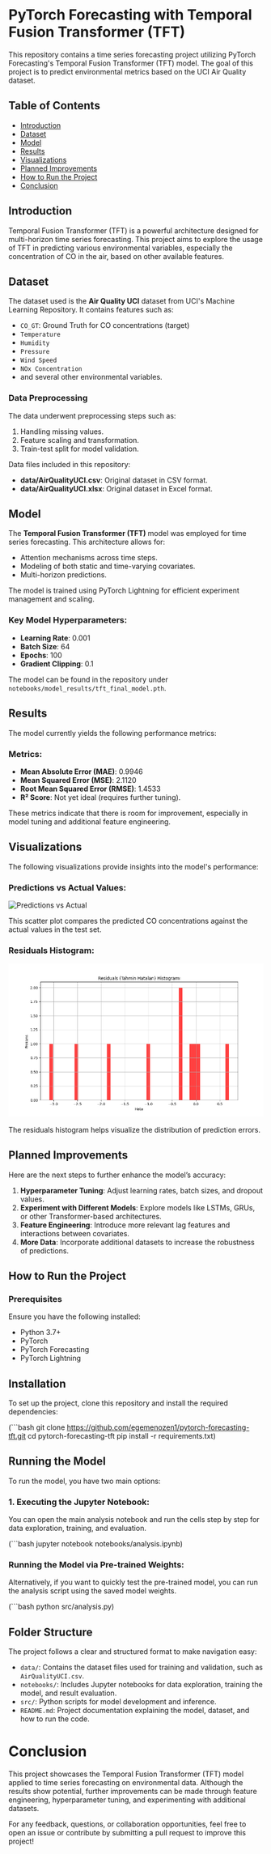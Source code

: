 # PyTorch Forecasting with Temporal Fusion Transformer (TFT)

This repository contains a time series forecasting project utilizing PyTorch Forecasting's Temporal Fusion Transformer (TFT) model. The goal of this project is to predict environmental metrics based on the UCI Air Quality dataset.

## Table of Contents
- [Introduction](#introduction)
- [Dataset](#dataset)
- [Model](#model)
- [Results](#results)
- [Visualizations](#visualizations)
- [Planned Improvements](#planned-improvements)
- [How to Run the Project](#how-to-run-the-project)
- [Conclusion](#conclusion)

## Introduction
Temporal Fusion Transformer (TFT) is a powerful architecture designed for multi-horizon time series forecasting. This project aims to explore the usage of TFT in predicting various environmental variables, especially the concentration of CO in the air, based on other available features.

## Dataset
The dataset used is the **Air Quality UCI** dataset from UCI's Machine Learning Repository. It contains features such as:
- `CO_GT`: Ground Truth for CO concentrations (target)
- `Temperature`
- `Humidity`
- `Pressure`
- `Wind Speed`
- `NOx Concentration`
- and several other environmental variables.

### Data Preprocessing
The data underwent preprocessing steps such as:
1. Handling missing values.
2. Feature scaling and transformation.
3. Train-test split for model validation.

Data files included in this repository:
- **data/AirQualityUCI.csv**: Original dataset in CSV format.
- **data/AirQualityUCI.xlsx**: Original dataset in Excel format.

## Model
The **Temporal Fusion Transformer (TFT)** model was employed for time series forecasting. This architecture allows for:
- Attention mechanisms across time steps.
- Modeling of both static and time-varying covariates.
- Multi-horizon predictions.

The model is trained using PyTorch Lightning for efficient experiment management and scaling.

### Key Model Hyperparameters:
- **Learning Rate**: 0.001
- **Batch Size**: 64
- **Epochs**: 100
- **Gradient Clipping**: 0.1

The model can be found in the repository under `notebooks/model_results/tft_final_model.pth`.

## Results
The model currently yields the following performance metrics:

### Metrics:
- **Mean Absolute Error (MAE)**: 0.9946
- **Mean Squared Error (MSE)**: 2.1120
- **Root Mean Squared Error (RMSE)**: 1.4533
- **R² Score**: Not yet ideal (requires further tuning).

These metrics indicate that there is room for improvement, especially in model tuning and additional feature engineering.

## Visualizations
The following visualizations provide insights into the model's performance:

### Predictions vs Actual Values:
![Predictions vs Actual](notebooks/model_results/scatter_predictions_vs_actual.png)

This scatter plot compares the predicted CO concentrations against the actual values in the test set.

### Residuals Histogram:
![Residuals Histogram](notebooks/model_results/residuals_histogram.png)

The residuals histogram helps visualize the distribution of prediction errors.

## Planned Improvements
Here are the next steps to further enhance the model’s accuracy:
1. **Hyperparameter Tuning**: Adjust learning rates, batch sizes, and dropout values.
2. **Experiment with Different Models**: Explore models like LSTMs, GRUs, or other Transformer-based architectures.
3. **Feature Engineering**: Introduce more relevant lag features and interactions between covariates.
4. **More Data**: Incorporate additional datasets to increase the robustness of predictions.

## How to Run the Project

### Prerequisites
Ensure you have the following installed:
- Python 3.7+
- PyTorch
- PyTorch Forecasting
- PyTorch Lightning

## Installation

To set up the project, clone this repository and install the required dependencies:

(```bash
git clone https://github.com/egemenozen1/pytorch-forecasting-tft.git
cd pytorch-forecasting-tft
pip install -r requirements.txt)

## Running the Model

To run the model, you have two main options:

### 1. Executing the Jupyter Notebook:
You can open the main analysis notebook and run the cells step by step for data exploration, training, and evaluation.

(```bash
jupyter notebook notebooks/analysis.ipynb)

### Running the Model via Pre-trained Weights:
Alternatively, if you want to quickly test the pre-trained model, you can run the analysis script using the saved model weights.

(```bash
python src/analysis.py)

## Folder Structure

The project follows a clear and structured format to make navigation easy:

- `data/`: Contains the dataset files used for training and validation, such as `AirQualityUCI.csv`.
- `notebooks/`: Includes Jupyter notebooks for data exploration, training the model, and result evaluation.
- `src/`: Python scripts for model development and inference.
- `README.md`: Project documentation explaining the model, dataset, and how to run the code.

# Conclusion

This project showcases the Temporal Fusion Transformer (TFT) model applied to time series forecasting on environmental data. Although the results show potential, further improvements can be made through feature engineering, hyperparameter tuning, and experimenting with additional datasets.

For any feedback, questions, or collaboration opportunities, feel free to open an issue or contribute by submitting a pull request to improve this project!


